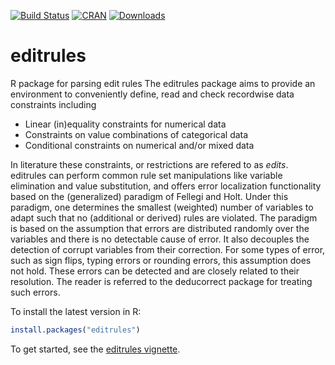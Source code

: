 [![Build Status](https://travis-ci.org/data-cleaning/editrules.svg)](https://travis-ci.org/data-cleaning/editrules)
[![CRAN](http://www.r-pkg.org/badges/version/editrules)](http://cran.r-project.org/package=editrules/)
[![Downloads](http://cranlogs.r-pkg.org/badges/editrules)](http://www.r-pkg.org/pkg/editrules) 

editrules
=========

R package for parsing edit rules
The editrules package aims to provide an environment to conveniently define, read and check recordwise data constraints including
* Linear (in)equality constraints for numerical data
* Constraints on value combinations of categorical data
* Conditional constraints on numerical and/or mixed data

In literature these constraints, or restrictions are refered to as _edits_. 
editrules can perform common rule set manipulations like variable elimination and value substitution, 
and offers error localization functionality based on the (generalized) paradigm of Fellegi and Holt. 
Under this paradigm, one determines the smallest (weighted) number of variables to adapt such that no
(additional or derived) rules are violated. The paradigm is based on the assumption that errors are distributed 
randomly over the variables and there is no detectable cause of error. 
It also decouples the detection of corrupt variables from their correction. 
For some types of error, such as sign flips, typing errors or rounding errors, this assumption does not hold. 
These errors can be detected and are closely related to their resolution. 
The reader is referred to the deducorrect package for treating such errors.

To install the latest version in R:
```R
install.packages("editrules")
```

To get started, see the [editrules vignette](https://cran.r-project.org/web/packages/editrules/vignettes/editrules-vignette.pdf).

